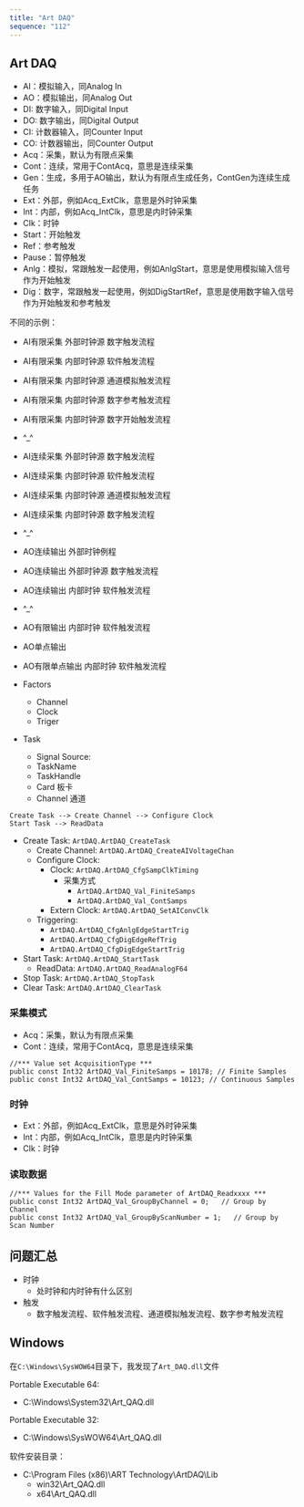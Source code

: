 ```yaml
---
title: "Art DAQ"
sequence: "112"
---
```


## Art DAQ

- AI：模拟输入，同Analog In
- AO：模拟输出，同Analog Out
- DI: 数字输入，同Digital Input
- DO: 数字输出，同Digital Output
- CI: 计数器输入，同Counter Input
- CO: 计数器输出，同Counter Output
- Acq：采集，默认为有限点采集
- Cont：连续，常用于ContAcq，意思是连续采集
- Gen：生成，多用于AO输出，默认为有限点生成任务，ContGen为连续生成任务
- Ext：外部，例如Acq_ExtClk，意思是外时钟采集
- Int：内部，例如Acq_IntClk，意思是内时钟采集
- Clk：时钟
- Start：开始触发
- Ref：参考触发
- Pause：暂停触发
- Anlg：模拟，常跟触发一起使用，例如AnlgStart，意思是使用模拟输入信号作为开始触发
- Dig：数字，常跟触发一起使用，例如DigStartRef，意思是使用数字输入信号作为开始触发和参考触发

不同的示例：

- AI有限采集 外部时钟源 数字触发流程
- AI有限采集 内部时钟源 软件触发流程
- AI有限采集 内部时钟源 通道模拟触发流程
- AI有限采集 内部时钟源 数字参考触发流程
- AI有限采集 内部时钟源 数字开始触发流程
- ^_^
- AI连续采集 外部时钟源 数字触发流程
- AI连续采集 内部时钟源 软件触发流程
- AI连续采集 内部时钟源 通道模拟触发流程
- AI连续采集 内部时钟源 数字触发流程
- ^_^
- AO连续输出 外部时钟例程
- AO连续输出 外部时钟源 数字触发流程
- AO连续输出 内部时钟 软件触发流程
- ^_^
- AO有限输出 内部时钟 软件触发流程
- AO单点输出
- AO有限单点输出 内部时钟 软件触发流程

- Factors
  - Channel
  - Clock
  - Triger

- Task
  - Signal Source: 
  - TaskName
  - TaskHandle
  - Card 板卡
  - Channel 通道

```text
Create Task --> Create Channel --> Configure Clock
Start Task --> ReadData
```
- Create Task: `ArtDAQ.ArtDAQ_CreateTask`
  - Create Channel: `ArtDAQ.ArtDAQ_CreateAIVoltageChan`
  - Configure Clock:
    - Clock: `ArtDAQ.ArtDAQ_CfgSampClkTiming`
      - 采集方式
        - `ArtDAQ.ArtDAQ_Val_FiniteSamps`
        - `ArtDAQ.ArtDAQ_Val_ContSamps`
    - Extern Clock: `ArtDAQ.ArtDAQ_SetAIConvClk`
  - Triggering: 
    - `ArtDAQ.ArtDAQ_CfgAnlgEdgeStartTrig`
    - `ArtDAQ.ArtDAQ_CfgDigEdgeRefTrig`
    - `ArtDAQ.ArtDAQ_CfgDigEdgeStartTrig`
- Start Task: `ArtDAQ.ArtDAQ_StartTask`
  - ReadData: `ArtDAQ.ArtDAQ_ReadAnalogF64`
- Stop Task: `ArtDAQ.ArtDAQ_StopTask`
- Clear Task: `ArtDAQ.ArtDAQ_ClearTask`

### 采集模式

- Acq：采集，默认为有限点采集
- Cont：连续，常用于ContAcq，意思是连续采集

```text
//*** Value set AcquisitionType ***
public const Int32 ArtDAQ_Val_FiniteSamps = 10178; // Finite Samples
public const Int32 ArtDAQ_Val_ContSamps = 10123; // Continuous Samples
```

### 时钟

- Ext：外部，例如Acq_ExtClk，意思是外时钟采集
- Int：内部，例如Acq_IntClk，意思是内时钟采集
- Clk：时钟

### 读取数据

```text
//*** Values for the Fill Mode parameter of ArtDAQ_Readxxxx ***
public const Int32 ArtDAQ_Val_GroupByChannel = 0;   // Group by Channel
public const Int32 ArtDAQ_Val_GroupByScanNumber = 1;   // Group by Scan Number
```

## 问题汇总

- 时钟
  - 处时钟和内时钟有什么区别
- 触发
  - 数字触发流程、软件触发流程、通道模拟触发流程、数字参考触发流程

## Windows

在`C:\Windows\SysWOW64`目录下，我发现了`Art_DAQ.dll`文件

Portable Executable 64:

- C:\Windows\System32\Art_QAQ.dll

Portable Executable 32:

- C:\Windows\SysWOW64\Art_QAQ.dll

软件安装目录：

- C:\Program Files (x86)\ART Technology\ArtDAQ\Lib
  - win32\Art_QAQ.dll
  - x64\Art_QAQ.dll
